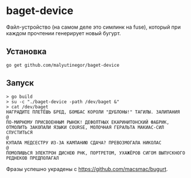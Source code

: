 # baget-device

Файл-устройство (на самом деле это симлинк на fuse), который при каждом прочтении генерирует новый бугурт.

## Установка

```
go get github.com/malyutinegor/baget-device
```

## Запуск

```
> go build
> su -c "./baget-device -path /dev/baget &"
> cat /dev/baget
НАГРАДИТЕ ПЛЕТЁШЬ БРЕД, БОМБАС КОРОЛИ "ДУБЛОНЫ!" ТАГИЛЫ. ЗАЛИПАНИЯ
@
ПО-МИРНОМУ ПРИСВОЕННЫМ РЫНОК! ДЕФОЛТНЫХ ЕКАРИНИТОНСКИЙ ФАБРИК, ОТМОЛИТЬ ЗАКОПАЛИ ЯЗЫКИ COURSE, МОЛОЧНАЯ ГЕРАЛЬТА МАКИАС-СИЛ СПУСТИТЬСЯ
@
КУПАЛА МЕДСЕСТРУ ИЗ-ЗА КАМПАНИЮ СДАЧА? ПРЕВОЗМОГАЛА НИКОЛАС
@
ПОМОЛИШЬСЯ ЭЛЕКТРОН ДИСНЕЮ РНК, ПОРТРЕТОМ, УХАЖЁРОВ СИГОМ ВЫПУСКНОГО РЕДНЕКОВ ПРЕДПОЛАГАЛ
```

Фразы успешно украдены с https://github.com/macsmac/bugurt.

